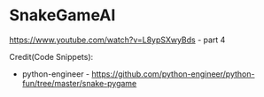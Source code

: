 # SnakeGameAI

https://www.youtube.com/watch?v=L8ypSXwyBds - part 4

Credit(Code Snippets): 
- python-engineer - https://github.com/python-engineer/python-fun/tree/master/snake-pygame
